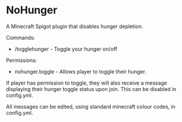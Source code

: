 # NoHunger
A Minecraft Spigot plugin that disables hunger depletion.

Commands:
- /togglehunger - Toggle your hunger on/off

Permissions:
- nohunger.toggle - Allows player to toggle their hunger. 

If player has permission to toggle, they will also receive a message displaying their hunger toggle status upon join. This can be disabled in config.yml.

All messages can be edited, using standard minecraft colour codes, in config.yml.

